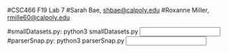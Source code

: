 #CSC466 F19 Lab 7
#Sarah Bae, shbae@calpoly.edu
#Roxanne Miller, rmille60@calpoly.edu

#smallDatasets.py: python3 smallDatasets.py <input csv file name>
#parserSnap.py: python3 parserSnap.py <input txt file name>
